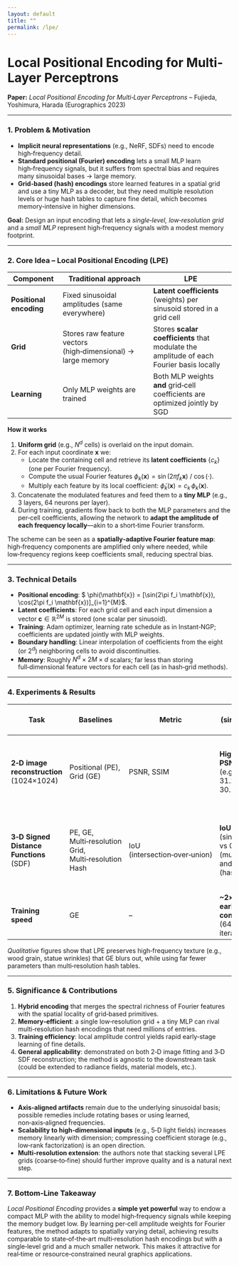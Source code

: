 ```yaml
---
layout: default
title: ""
permalink: /lpe/
---
```

<script type="text/x-mathjax-config">MathJax.Hub.Config({tex2jax:{inlineMath:[['\$','\$'],['\\(','\\)']],processEscapes:true},CommonHTML: {matchFontHeight:false}});</script>
<script type="text/javascript" async src="https://cdnjs.cloudflare.com/ajax/libs/mathjax/2.7.1/MathJax.js?config=TeX-MML-AM_CHTML"></script> 

# Local Positional Encoding for Multi-Layer Perceptrons

**Paper:** *Local Positional Encoding for Multi‑Layer Perceptrons* – Fujieda, Yoshimura, Harada (Eurographics 2023)  

---

### 1. Problem & Motivation
- **Implicit neural representations** (e.g., NeRF, SDFs) need to encode high‑frequency detail.
- **Standard positional (Fourier) encoding** lets a small MLP learn high‑frequency signals, but it suffers from spectral bias and requires many sinusoidal bases → large memory.
- **Grid‑based (hash) encodings** store learned features in a spatial grid and use a tiny MLP as a decoder, but they need multiple resolution levels or huge hash tables to capture fine detail, which becomes memory‑intensive in higher dimensions.

**Goal:** Design an input encoding that lets a *single‑level, low‑resolution grid* and a *small MLP* represent high‑frequency signals with a modest memory footprint.

---

### 2. Core Idea – Local Positional Encoding (LPE)

| Component | Traditional approach | LPE |
|-----------|----------------------|-----|
| **Positional encoding** | Fixed sinusoidal amplitudes (same everywhere) | **Latent coefficients** (weights) per sinusoid stored in a grid cell |
| **Grid** | Stores raw feature vectors (high‑dimensional) → large memory | Stores **scalar coefficients** that modulate the amplitude of each Fourier basis locally |
| **Learning** | Only MLP weights are trained | Both MLP weights **and** grid‑cell coefficients are optimized jointly by SGD |

**How it works**

1. **Uniform grid** (e.g., $N^d$ cells) is overlaid on the input domain.
2. For each input coordinate $\mathbf{x}$ we:
   - Locate the containing cell and retrieve its **latent coefficients** $\{c_k\}$ (one per Fourier frequency).
   - Compute the usual Fourier features $\phi_k(\mathbf{x}) = \sin(2\pi f_k \mathbf{x})$ / $\cos(\cdot)$.
   - Multiply each feature by its local coefficient: $\tilde{\phi}_k(\mathbf{x}) = c_k \, \phi_k(\mathbf{x})$.
3. Concatenate the modulated features and feed them to a **tiny MLP** (e.g., 3 layers, 64 neurons per layer).
4. During training, gradients flow back to both the MLP parameters and the per‑cell coefficients, allowing the network to **adapt the amplitude of each frequency locally**—akin to a short‑time Fourier transform.

The scheme can be seen as a **spatially‑adaptive Fourier feature map**: high‑frequency components are amplified only where needed, while low‑frequency regions keep coefficients small, reducing spectral bias.

---

### 3. Technical Details

- **Positional encoding**: $ \phi(\mathbf{x}) = [\sin(2\pi f_i \mathbf{x}), \cos(2\pi f_i \mathbf{x})]_{i=1}^{M}$.  
- **Latent coefficients**: For each grid cell and each input dimension a vector $\mathbf{c}\in\mathbb{R}^{2M}$ is stored (one scalar per sinusoid).  
- **Training**: Adam optimizer, learning rate schedule as in Instant‑NGP; coefficients are updated jointly with MLP weights.  
- **Boundary handling**: Linear interpolation of coefficients from the eight (or $2^d$) neighboring cells to avoid discontinuities.  
- **Memory**: Roughly $N^d \times 2M \times d$ scalars; far less than storing full‑dimensional feature vectors for each cell (as in hash‑grid methods).

---

### 4. Experiments & Results

| Task | Baselines | Metric | LPE (single‑level grid) | Observations |
|------|-----------|--------|--------------------------|--------------|
| **2‑D image reconstruction** (1024×1024) | Positional (PE), Grid (GE) | PSNR, SSIM | **Higher PSNR/SSIM** (e.g., Bridge: 31.2 dB vs 30.1 dB) | Captures fine texture with a 64‑cell grid; visual artifacts are axis‑aligned (inherited from PE). |
| **3‑D Signed Distance Functions** (SDF) | PE, GE, Multi‑resolution Grid, Multi‑resolution Hash | IoU (intersection‑over‑union) | **IoU 0.9736** (single‑level) vs 0.9702 (multi‑grid) and 0.9848 (hash) | LPE reproduces high‑frequency surface details (e.g., statue’s hair) earlier in training; converges faster than GE. |
| **Training speed** | GE | – | **~2× faster early convergence** (64–1 024 iterations) | Because local coefficients quickly shape the spectrum. |

*Qualitative* figures show that LPE preserves high‑frequency texture (e.g., wood grain, statue wrinkles) that GE blurs out, while using far fewer parameters than multi‑resolution hash tables.

---

### 5. Significance & Contributions

1. **Hybrid encoding** that merges the spectral richness of Fourier features with the spatial locality of grid‑based primitives.
2. **Memory‑efficient**: a single low‑resolution grid + a tiny MLP can rival multi‑resolution hash encodings that need millions of entries.
3. **Training efficiency**: local amplitude control yields rapid early‑stage learning of fine details.
4. **General applicability**: demonstrated on both 2‑D image fitting and 3‑D SDF reconstruction; the method is agnostic to the downstream task (could be extended to radiance fields, material models, etc.).

---

### 6. Limitations & Future Work

- **Axis‑aligned artifacts** remain due to the underlying sinusoidal basis; possible remedies include rotating bases or using learned, non‑axis‑aligned frequencies.
- **Scalability to high‑dimensional inputs** (e.g., 5‑D light fields) increases memory linearly with dimension; compressing coefficient storage (e.g., low‑rank factorization) is an open direction.
- **Multi‑resolution extension**: the authors note that stacking several LPE grids (coarse‑to‑fine) should further improve quality and is a natural next step.

---

### 7. Bottom‑Line Takeaway

*Local Positional Encoding* provides a **simple yet powerful** way to endow a compact MLP with the ability to model high‑frequency signals while keeping the memory budget low. By learning per‑cell amplitude weights for Fourier features, the method adapts to spatially varying detail, achieving results comparable to state‑of‑the‑art multi‑resolution hash encodings but with a single‑level grid and a much smaller network. This makes it attractive for real‑time or resource‑constrained neural graphics applications.
